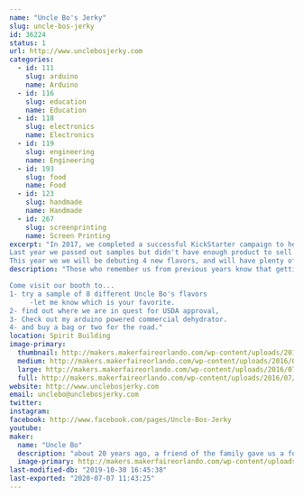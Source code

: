 ```yaml
---
name: "Uncle Bo's Jerky"
slug: uncle-bos-jerky
id: 36224
status: 1
url: http://www.unclebosjerky.com
categories:
  - id: 111
    slug: arduino
    name: Arduino
  - id: 116
    slug: education
    name: Education
  - id: 118
    slug: electronics
    name: Electronics
  - id: 119
    slug: engineering
    name: Engineering
  - id: 193
    slug: food
    name: Food
  - id: 123
    slug: handmade
    name: Handmade
  - id: 267
    slug: screenprinting
    name: Screen Printing
excerpt: "In 2017, we completed a successful KickStarter campaign to help Uncle Bo get USDA approved.
Last year we passed out samples but didn't have enough product to sell.
This year we we will be debuting 4 new flavors, and will have plenty of all 8 flavors for sale!"
description: "Those who remember us from previous years know that getting Uncle Bo's Jerky LLC up and running has been a long time coming! We are at a pivotal point in the process; gearing up for bulk production and national sales! We have spent this past year working with a couple different co-packers to make sure my jerky recipe comes out perfect in bulk production and meets USDA approval. 

Come visit our booth to...
1- try a sample of 8 different Uncle Bo's flavors
     -let me know which is your favorite.
2- find out where we are in quest for USDA approval, 
3- Check out my arduino powered commercial dehydrator.
4- and buy a bag or two for the road."
location: Spirit Building
image-primary:
  thumbnail: http://makers.makerfaireorlando.com/wp-content/uploads/2016/07/Logo-trans-1-150x150.png
  medium: http://makers.makerfaireorlando.com/wp-content/uploads/2016/07/Logo-trans-1-300x275.png
  large: http://makers.makerfaireorlando.com/wp-content/uploads/2016/07/Logo-trans-1-1024x939.png
  full: http://makers.makerfaireorlando.com/wp-content/uploads/2016/07/Logo-trans-1.png
website: http://www.unclebosjerky.com
email: unclebo@unclebosjerky.com
twitter: 
instagram: 
facebook: http://www.facebook.com/pages/Uncle-Bos-Jerky
youtube: 
maker:
  name: "Uncle Bo"
  description: "about 20 years ago, a friend of the family gave us a food dehydrator, using the recipe that came with the unit I made some Beef jerky. It was awful! It was worse than the generic store bought stuff. As I make my own steak rubs, wing sauces etcetera ... I decided to make my own jerky recipe. After about 6 months of trial and error, I came up with my original recipe jerky. Using this as a base, I have created 7 additional flavors. "
  image-primary: http://makers.makerfaireorlando.com/wp-content/uploads/2016/10/Logo-trans-1024x939.png
last-modified-db: "2019-10-30 16:45:38"
last-exported: "2020-07-07 11:43:25"
---
```

